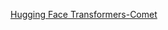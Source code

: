 [Hugging Face Transformers-Comet](https://www.comet.com/docs/v2/integrations/ml-frameworks/transformers/)
